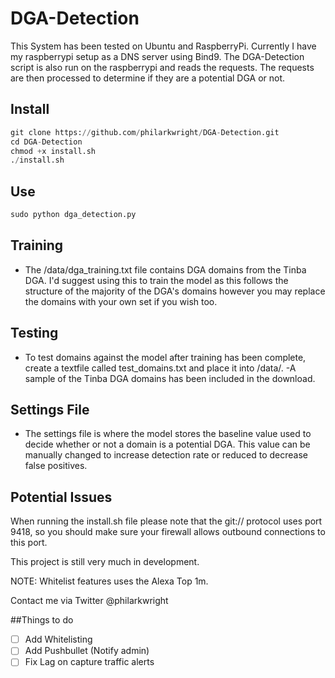 # DGA-Detection
This System has been tested on Ubuntu and RaspberryPi.
Currently I have my raspberrypi setup as a DNS server using Bind9.
The DGA-Detection script is also run on the raspberrypi and reads the requests.
The requests are then processed to determine if they are a potential DGA or not.

## Install

```python
git clone https://github.com/philarkwright/DGA-Detection.git  
cd DGA-Detection  
chmod +x install.sh
./install.sh
```

## Use

```python
sudo python dga_detection.py
```

## Training
- The /data/dga_training.txt file contains DGA domains from the Tinba DGA. I'd suggest using this to train the model as this follows the structure of the majority of the DGA's domains however you may replace the domains with your own set if you wish too.

## Testing
- To test domains against the model after training has been complete, create a textfile called test_domains.txt and place it into /data/.
-A sample of the Tinba DGA domains has been included in the download.

## Settings File
- The settings file is where the model stores the baseline value used to decide whether or not a domain is a potential DGA. This value can be manually changed to increase detection rate or reduced to decrease false positives.


## Potential Issues
When running the install.sh file please note that the git:// protocol uses port 9418, so you should make sure your firewall allows outbound connections to this port.

This project is still very much in development.

NOTE: Whitelist features uses the Alexa Top 1m.

Contact me via Twitter @philarkwright

##Things to do

- [ ] Add Whitelisting
- [ ] Add Pushbullet (Notify admin)
- [ ] Fix Lag on capture traffic alerts
